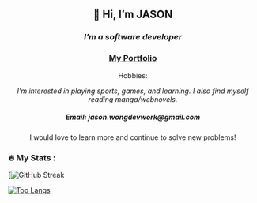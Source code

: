 <div id="header" align="center">
    <h2>👋 Hi, I’m JASON</h2> 
   <h3><em>I’m a software developer</em></h3> 
<h3> <a href="https://jw287962.github.io/portfolio_project/">My Portfolio</a></h3>



<p>Hobbies: </p>
<em> I’m interested in playing sports, games, and learning. I also find myself reading manga/webnovels.</em>


<h5>Email: jason.wongdevwork@gmail.com  </h5> 

<p>I would love to learn more and continue to solve new problems! </p>


</div>

### :fire: My Stats :
[![GitHub Streak](https://github-readme-streak-stats.herokuapp.com/?user=jw287962)


[![Top Langs](https://github-readme-stats.vercel.app/api/top-langs/?username=jw287962&layout=compact&theme=vision-friendly-dark)](https://github.com/anuraghazra/github-readme-stats)
